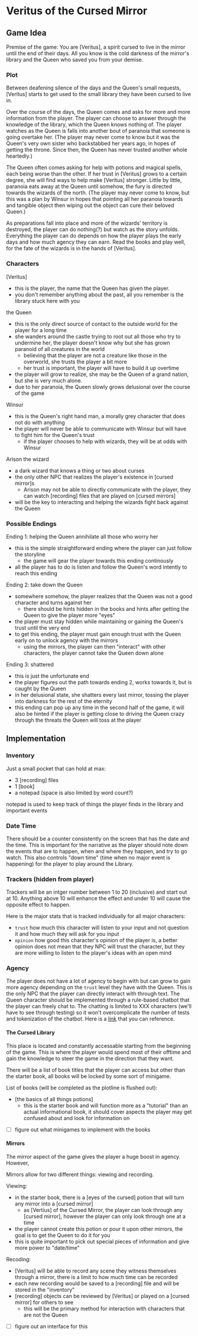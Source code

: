 # Veritus of the Cursed Mirror

## Game Idea

Premise of the game: You are \[Veritus\], a spirit cursed to live in the mirror until the end of their days. All you know is the cold darkness of the mirror's library and the Queen who saved you from your demise.

### Plot

Between deafening silence of the days and the Queen's small requests, \[Veritus\] starts to get used to the small library they have been cursed to live in.

Over the course of the days, the Queen comes and asks for more and more information from the player. The player can choose to answer through the knowledge of the library, which the Queen knows nothing of. The player watches as the Queen is falls into another bout of paranoia that someone is going overtake her. (The player may never come to know but it was the Queen's very own sister who backstabbed her years ago, in hopes of getting the throne. Since then, the Queen has never trusted another whole heartedly.) 

The Queen often comes asking for help with potions and magical spells, each being worse than the other. If her trust in \[Veritus\] grows to a certain degree, she will find ways to help make \[Veritus\] stronger. Little by little, paranoia eats away at the Queen until somehow, the fury is directed towards the wizards of the north. (The player may never come to know, but this was a plan by Winsur in hopes that pointing all her paranoia towards and tangible object then wiping out the object can cure their beloved Queen.)

As preparations fall into place and more of the wizards' territory is destroyed, the player can do nothing(?) but watch as the story unfolds. Everything the player can do depends on how the player plays the early days and how much agency they can earn. Read the books and play well, for the fate of the wizards is in the hands of \[Veritus\].

### Characters

\[Veritus\]

- this is the player, the name that the Queen has given the player.
- you don't remember anything about the past, all you remember is the library stuck here with you

the Queen

- this is the only direct source of contact to the outside world for the player for a long time
- she wanders around the castle trying to root out all those who try to undermine her, the player doesn't know why but she has grown paranoid of all creatures in the world
    - believing that the player are not a creature like those in the overworld, she trusts the player a bit more
    - her trust is important, the player will have to build it up overtime
- the player will grow to realize, she may be the Queen of a grand nation, but she is very much alone.
- due to her paranoia, the Queen slowly grows delusional over the course of the game

Winsur

- this is the Queen's right hand man, a morally grey character that does not do with anything
- the player will never be able to communicate with Winsur but will have to fight him for the Queen's trust
    - if the player chooses to help with wizards, they will be at odds with Winsur

Arison the wizard

- a dark wizard that knows a thing or two about curses
- the only other NPC that realizes the player's existence in \[cursed mirror\]s
    - Arison may not be able to directly communicate with the player, they can watch \[recording\] files that are played on \[cursed mirrors\]
- will be the key to interacting and helping the wizards fight back against the Queen

### Possible Endings

Ending 1: helping the Queen annihilate all those who worry her

- this is the simple straightforward ending where the player can just follow the storyline
    - the game will gear the player towards this ending continously
- all the player has to do is listen and follow the Queen's word intently to reach this ending

Ending 2: take down the Queen

- somewhere somehow, the player realizes that the Queen was not a good character and turns against her
    - there should be hints hidden in the books and hints after getting the Queen to give the player more "eyes"
- the player must stay hidden while maintaining or gaining the Queen's trust until the very end
- to get this ending, the player must gain enough trust with the Queen early on to unlock agency with the mirrors
    - using the mirrors, the player can then "interact" with other characters, the player cannot take the Queen down alone

Ending 3: shattered

- this is just the unfortunate end
- the player figures out the path towards ending 2, works towards it, but is caught by the Queen
- in her delusional state, she shatters every last mirror, tossing the player into darkness for the rest of the eternity
- this ending can pop up any time in the second half of the game, it will also be hinted if the player is getting close to driving the Queen crazy through the threats the Queen will toss at the player


## Implementation

### Inventory

Just a small pocket that can hold at max:

- 3 \[recording\] files
- 1 \[book\]
- a notepad (space is also limited by word count?)

notepad is used to keep track of things the player finds in the library and important events

### Date Time

There should be a counter consistently on the screen that has the date and the time. This is important for the narrative as the player should note down the events that are to happen, when and where they happen, and try to go watch. This also controls "down time" (time when no major event is happening) for the player to play around the Library. 

### Trackers (hidden from player)

Trackers will be an intger number between 1 to 20 (inclusive) and start out at 10. Anything above 10 will enhance the effect and under 10 will cause the opposite effect to happen.

Here is the major stats that is tracked individually for all major characters:

- `trust` how much this character will listen to your input and not question it and how much they will ask for you input
- `opinion` how good this character's opinion of the player is, a better opinion does not mean that they NPC will trust the character, but they are more willing to listen to the player's ideas with an open mind

### Agency

The player does not have a lot of agency to begin with but can grow to gain more agency depending on the `trust` level they have with the Queen. This is the only NPC that the player can directly interact with through text. The Queen character should be implemented through a rule-based chatbot that the player can freely chat to. The chatting is limited to XXX characters (we'll have to see through testing) so it won't overcomplicate the number of tests and tokenization of the chatbot. Here is a [link](https://youtu.be/Ea9jgBjQxEs) that you can reference.

#### The Cursed Library

This place is located and constantly accessable starting from the beginning of the game. This is where the player would spend most of their offtime and gain the knowledge to steer the game in the direction that they want.

There will be a list of book titles that the player can access but other than the starter book, all books will be locked by some sort of minigame.

List of books (will be completed as the plotline is flushed out):
- \[the basics of all things potions\]
    - this is the starter book and will function more as a "tutorial" than an actual informational book, it should cover aspects the player may get confused about and look for information on

- [ ] figure out what minigames to implement with the books

#### Mirrors

The mirror aspect of the game gives the player a huge boost in agency. However, 

Mirrors allow for two different things: viewing and recording.

Viewing:
- in the starter book, there is a \[eyes of the cursed\] potion that will turn any mirror into a \[cursed mirror\]
    - as \[Vertius\] of the Cursed Mirror, the player can look through any \[cursed mirror\], however the player can only look through one at a time
- the player cannot create this potion or pour it upon other mirrors, the goal is to get the Queen to do it for you
- this is quite important to pick out special pieces of information and give more power to "date/time" 

Recoding:
- \[Veritus\] will be able to record any scene they witness themselves through a mirror, there is a limit to how much time can be recorded
- each new recording would be saved to a \[recording\] file and will be stored in the "inventory"
- \[recording\] objects can be reviewed by \[Veritus\] or played on a \[cursed mirror\] for others to see
    - this will be the primary method for interaction with characters that are not the Queen

- [ ] figure out an interface for this
